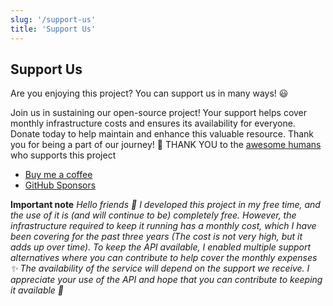 ```yaml
---
slug: '/support-us'
title: 'Support Us'
---
```


## Support Us

Are you enjoying this project? You can support us in many ways! 😃

Join us in sustaining our open-source project! Your support helps cover monthly infrastructure costs and ensures its availability for everyone. Donate today to help maintain and enhance this valuable resource. Thank you for being a part of our journey! 🙏
THANK YOU to the [awesome humans](https://disneyapi.dev/thank-you) who supports this project

- [Buy me a coffee](https://www.buymeacoffee.com/manucastrillon)
- [GitHub Sponsors](https://github.com/sponsors/ManuCastrillonM)

**Important note**
_Hello friends 👋 I developed this project in my free time, and the use of it is (and will continue to be) completely free. However, the infrastructure required to keep it running has a monthly cost, which I have been covering for the past three years (The cost is not very high, but it adds up over time). To keep the API available, I enabled multiple support alternatives where you can contribute to help cover the monthly expenses ✨ The availability of the service will depend on the support we receive. I appreciate your use of the API and hope that you can contribute to keeping it available 💖_
